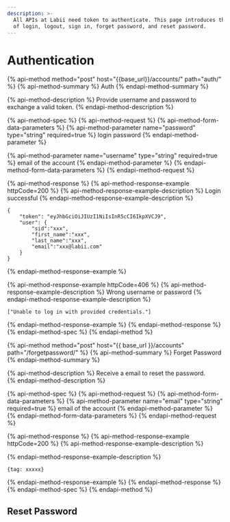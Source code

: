 ```yaml
---
description: >-
  All APIs at Labii need token to authenticate. This page introduces the methods
  of login, logout, sign in, forget password, and reset password.
---
```


# Authentication

{% api-method method="post" host="{{base\_url}}/accounts/" path="auth/" %}
{% api-method-summary %}
Auth
{% endapi-method-summary %}

{% api-method-description %}
Provide username and password to exchange a valid token. 
{% endapi-method-description %}

{% api-method-spec %}
{% api-method-request %}
{% api-method-form-data-parameters %}
{% api-method-parameter name="password" type="string" required=true %}
login password
{% endapi-method-parameter %}

{% api-method-parameter name="username" type="string" required=true %}
email of the account
{% endapi-method-parameter %}
{% endapi-method-form-data-parameters %}
{% endapi-method-request %}

{% api-method-response %}
{% api-method-response-example httpCode=200 %}
{% api-method-response-example-description %}
Login successful
{% endapi-method-response-example-description %}

```
{
    "token": "eyJhbGciOiJIUzI1NiIsInR5cCI6IkpXVCJ9",
    "user": {
        "sid":"xxx",
        "first_name":"xxx",
        "last_name":"xxx",
        "email":"xxx@labii.com"
    }
}
```
{% endapi-method-response-example %}

{% api-method-response-example httpCode=406 %}
{% api-method-response-example-description %}
Wrong username or password
{% endapi-method-response-example-description %}

```
["Unable to log in with provided credentials."]
```
{% endapi-method-response-example %}
{% endapi-method-response %}
{% endapi-method-spec %}
{% endapi-method %}

{% api-method method="post" host="{{ base\_url }}/accounts" path="/forgetpassword/" %}
{% api-method-summary %}
Forget Password
{% endapi-method-summary %}

{% api-method-description %}
Receive a email to reset the password.   
{% endapi-method-description %}

{% api-method-spec %}
{% api-method-request %}
{% api-method-form-data-parameters %}
{% api-method-parameter name="email" type="string" required=true %}
email of the account
{% endapi-method-parameter %}
{% endapi-method-form-data-parameters %}
{% endapi-method-request %}

{% api-method-response %}
{% api-method-response-example httpCode=200 %}
{% api-method-response-example-description %}

{% endapi-method-response-example-description %}

```
{tag: xxxxx}
```
{% endapi-method-response-example %}
{% endapi-method-response %}
{% endapi-method-spec %}
{% endapi-method %}

## Reset Password

